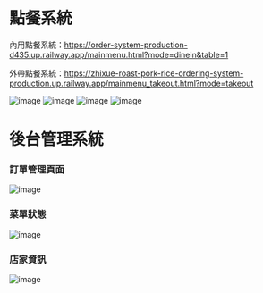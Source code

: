 # 點餐系統

內用點餐系統：https://order-system-production-d435.up.railway.app/mainmenu.html?mode=dinein&table=1

外帶點餐系統：https://zhixue-roast-pork-rice-ordering-system-production.up.railway.app/mainmenu_takeout.html?mode=takeout

![image](https://github.com/user-attachments/assets/01adf9b0-5f4e-4562-996f-e03ba8e64c36)  ![image](https://github.com/user-attachments/assets/d0873902-9f8d-469b-936f-f4c60d1ab644) 
![image](https://github.com/user-attachments/assets/7b7de2de-523b-4383-baf9-daf971a13941)  ![image](https://github.com/user-attachments/assets/75f619f8-3567-4ba5-af6d-336151e61ea8)





# 後台管理系統


### 訂單管理頁面

![image](https://github.com/user-attachments/assets/6d6bad6e-d4c0-459e-848f-f634bb17ae38)


### 菜單狀態

![image](https://github.com/user-attachments/assets/7036a1d3-7087-4ce3-be44-ac5a44f08709)


### 店家資訊

![image](https://github.com/user-attachments/assets/f4cc4458-d3c5-4d43-9479-5549672140d2)

